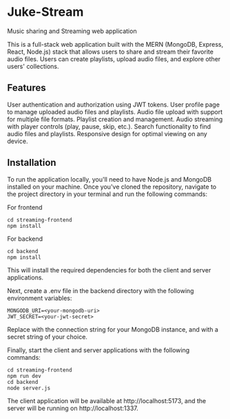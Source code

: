 # Juke-Stream
Music sharing and Streaming web application

This is a full-stack web application built with the MERN (MongoDB, Express, React, Node.js) stack that allows users to share and stream their favorite audio files. Users can create playlists, upload audio files, and explore other users' collections.

## Features
User authentication and authorization using JWT tokens.
User profile page to manage uploaded audio files and playlists.
Audio file upload with support for multiple file formats.
Playlist creation and management.
Audio streaming with player controls (play, pause, skip, etc.).
Search functionality to find audio files and playlists.
Responsive design for optimal viewing on any device.

## Installation

To run the application locally, you'll need to have Node.js and MongoDB installed on your machine. Once you've cloned the repository, navigate to the project directory in your terminal and run the following commands:

For frontend 
```
cd streaming-frontend
npm install 
```
For backend
```
cd backend
npm install
```
This will install the required dependencies for both the client and server applications.

Next, create a .env file in the backend directory with the following environment variables:
```
MONGODB_URI=<your-mongodb-uri>
JWT_SECRET=<your-jwt-secret>
```
Replace <your-mongodb-uri> with the connection string for your MongoDB instance, and <your-jwt-secret> with a secret string of your choice.

Finally, start the client and server applications with the following commands:
```
cd streaming-frontend
npm run dev
cd backend
node server.js
```
The client application will be available at http://localhost:5173, and the server will be running on http://localhost:1337.
